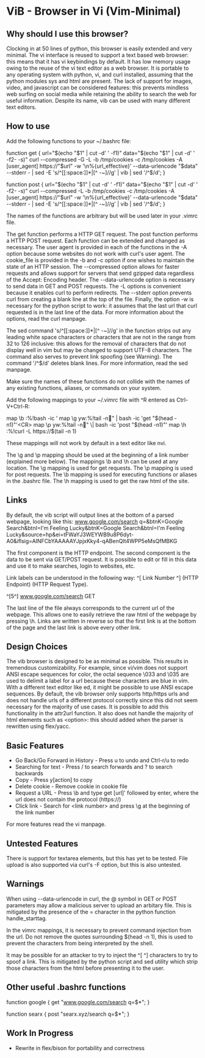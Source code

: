ViB - Browser in Vi (Vim-Minimal)
=================================

Why should I use this browser?
------------------------------

Clocking in at 50 lines of python, this browser is easily extended and very minimal. The vi interface is reused to support a text based web browser: this means that it has vi keybindings by default. It has low memory usage owing to the reuse of the vi text editor as a web browser. It is portable to any operating system with python, vi, and curl installed, assuming that the python modules sys and html are present. The lack of support for images, video, and javascript can be considered features: this prevents mindless web surfing on social media while retaining the ability to search the web for useful information. Despite its name, vib can be used with many different text editors.

How to use
----------

Add the following functions to your ~/.bashrc file:

function get { 
	url="$(echo "$1" | cut -d' ' -f1)"
	data="$(echo "$1" | cut -d' ' -f2- -s)"
	curl --compressed -G -L -b /tmp/cookies -c /tmp/cookies -A [user_agent] https://"$url" -w '\n%{url_effective}' --data-urlencode "$data" --stderr - | sed -E 's/^[[:space:]]*|[^ -~]//g' | vib | sed '/^$/d';
}

function post { 
	url="$(echo "$1" | cut -d' ' -f1)"
	data="$(echo "$1" | cut -d' ' -f2- -s)"
	curl --compressed -L -b /tmp/cookies -c /tmp/cookies -A [user_agent] https://"$url" -w '\n%{url_effective}' --data-urlencode "$data" --stderr - | sed -E 's/^[[:space:]]*|[^ -~]//g' | vib | sed '/^$/d';
}

The names of the functions are arbitrary but will be used later in your .vimrc file. 

The get function performs a HTTP GET request. The post function performs a HTTP POST request. Each function can be extended and changed as necessary. The user agent is provided in each of the functions in the -A option because some websites do not work with curl's user agent. The cookie_file is provided in the -b and -c option if one wishes to maintain the state of an HTTP session. The --compressed option allows for faster requests and allows support for servers that send gzipped data regardless of the Accept: Encoding header. The --data-urlencode option is necessary to send data in GET and POST requests. The -L options is convenient because it enables curl to perform redirects. The --stderr option prevents curl from creating a blank line at the top of the file. Finally, the option -w is necessary for the python script to work: it assumes that the last url that curl requested is in the last line of the data. For more information about the options, read the curl manpage. 

The sed command 's/^[[:space:]]*|[^ -~]//g' in the function strips out any leading white space characters or characters that are not in the range from 32 to 126 inclusive: this allows for the removal of characters that do not display well in vim but may be changed to support UTF-8 characters. The command also serves to prevent link spoofing (see Warning). The command '/^$/d' deletes blank lines. For more information, read the sed manpage. 

Make sure the names of these functions do not collide with the names of any existing functions, aliases, or commands on your system.

Add the following mappings to your ~/.vimrc file with ^R entered as Ctrl-V+Ctrl-R:

map \b :%!bash -ic '
map \g yw:%!tail -n" \| bash -ic 'get "$(head -n1)"'<CR>
map \p yw:%!tail -n" \| bash -ic 'post "$(head -n1)"'<CR>
map \h :%!curl -L https://$(tail -n 1)<CR>

These mappings will not work by default in a text editor like nvi.

The \g and \p mapping should be used at the beginning of a link number (explained more below). The mappings \b and \h can be used at any location. The \g mapping is used for get requests. The \p mapping is used for post requests. The \b mapping is used for executing functions or aliases in the .bashrc file. The \h mapping is used to get the raw html of the site.

Links
-----
By default, the vib script will output lines at the bottom of a parsed webpage, looking like this:
www.google.com/search q=&btnK=Google Search&btnI=I'm Feeling Lucky&btnK=Google Search&btnI=I'm Feeling Lucky&source=hp&ei=tFWaYJ3WEYWB9u8P6dyt-A0&iflsig=AINFCbYAAAAAYJpjxKky4-qABenQlt4WPP5eMsQfMBKG

The first component is the HTTP endpoint. The second component is the data to be sent via GET/POST request. It is possible to edit or fill in this data and use it to make searches, login to websites, etc.

Link labels can be understood in the following way: ^[ Link Number ^] (HTTP Endpoint) (HTTP Request Type). 

^[5^] www.google.com/search GET

The last line of the file always corresponds to the current url of the webpage. This allows one to easily retrieve the raw html of the webpage by pressing \h. Links are written in reverse so that the first link is at the bottom of the page and the last link is above every other link.

Design Choices
--------------
The vib browser is designed to be as minimal as possible. This results in tremendous customizability. For example, since vi/vim does not support ANSI escape sequences for color, the octal sequence \033 and \035 are used to delimit a label for a url because these characters are blue in vim. With a different text editor like ed, it might be possible to use ANSI escape sequences. By default, the vib browser only supports http/https urls and does not handle urls of a different protocol correctly since this did not seem necessary for the majority of use cases. It is possible to add this functionality in the attr2url function. It also does not handle the majority of html elements such as \<option\>: this should added when the parser is rewritten using flex/yacc.

Basic Features
--------------
- Go Back/Go Forward in History - Press u to undo and Ctrl-r/u to redo
- Searching for text - Press / to search forwards and ? to search backwards
- Copy - Press y[action] to copy
- Delete cookie - Remove cookie in cookie file
- Request a URL - Press \b and type get [url]' followed by enter, where the url does not contain the protocol (https://)
- Click link - Search for \<link number\> and press \g at the beginning of the link number

For more features read the vi manpage.

Untested Features
-----------------
There is support for textarea elements, but this has yet to be tested. File upload is also supported via curl's -F option, but this is also untested.

Warnings
--------
When using --data-urlencode in curl, the @ symbol in GET or POST parameters may allow a malicious server to upload an arbitary file. This is mitigated by the presence of the = character in the python function handle_starttag.

In the vimrc mappings, it is necessary to prevent command injection from the url. Do not remove the quotes surrounding $(head -n 1), this is used to prevent the characters from being interpreted by the shell.

It may be possible for an attacker to try to inject the ^[ ^] characters to try to spoof a link. This is mitigated by the python script and sed utility which strip those characters from the html before presenting it to the user.
 
Other useful .bashrc functions
----------------------
function google { get "www.google.com/search q=$*"; }

function searx { post "searx.xyz/search q=$*"; }

Work In Progress
----------------
- Rewrite in flex/bison for portability and correctness
